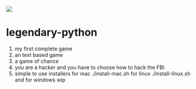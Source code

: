 <img src="http://polymorph.cool/wp-content/uploads/2017/02/blender-brussels-logo.png"/>

# legendary-python
1. my first complete game
2. an text based game
3. a game of chance
4. you are a hacker and you have to choose how to hack the FBI
5. simple to use installers for mac ./install-mac.sh for linux ./install-linux.sh and for windows wip
